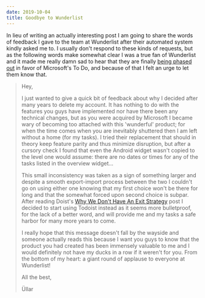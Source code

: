 ```yaml
---
date: 2019-10-04
title: Goodbye to Wunderlist
---
```


In lieu of writing an actually interesting post I am going to share the words of feedback I gave to the team at Wunderlist after their automated system kindly asked me to. I usually don't respond to these kinds of requests, but as the following words make somewhat clear I was a true fan of Wunderlist and it made me really damn sad to hear that they are finally [being phased out](https://www.theverge.com/2019/9/9/20856625/microsoft-to-do-app-new-design-wunderlist-replacement) in favor of Microsoft's To Do, and because of that I felt an urge to let them know that.

> Hey,
>
> I just wanted to give a quick bit of feedback about why I decided after many years to delete my account. It has nothing to do with the features you guys have implemented nor have there been any technical changes, but as you were acquired by Microsoft I became wary of becoming too attached with this 'wunderful' product; for when the time comes when you are inevitably shuttered then I am left without a home (for my tasks). I tried their replacement that should in theory keep feature parity and thus minimize disruption, but after a cursory check I found that even the Android widget wasn't copied to the level one would assume: there are no dates or times for any of the tasks listed in the overview widget...
>
> This small inconsistency was taken as a sign of something larger and despite a smooth export-import process between the two I couldn't go on using either one knowing that my first choice won't be there for long and that the somewhat forced upon second choice is subpar. After reading Doist's [Why We Don't Have An Exit Strategy](https://medium.com/ten-timezones/why-we-don-t-have-an-exit-strategy-d3256107d958) post I decided to start using Todoist instead as it seems more bulletproof, for the lack of a better word, and will provide me and my tasks a safe harbor for many more years to come.
>
> I really hope that this message doesn't fall by the wayside and someone actually reads this because I want you guys to know that the product you had created has been immensely valuable to me and I would definitely not have my ducks in a row if it weren't for you. From the bottom of my heart: a giant round of applause to everyone at Wunderlist!
>
>
> All the best,
>
> Üllar
